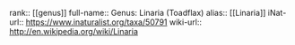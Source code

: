 

rank:: [[genus]]
full-name:: Genus: Linaria (Toadflax)
alias:: [[Linaria]]
iNat-url:: https://www.inaturalist.org/taxa/50791
wiki-url:: http://en.wikipedia.org/wiki/Linaria